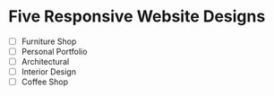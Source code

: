 # Five Responsive Website Designs

- [ ] Furniture Shop
- [ ] Personal Portfolio
- [ ] Architectural 
- [ ] Interior Design 
- [ ] Coffee Shop

